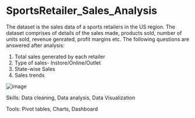 # SportsRetailer_Sales_Analysis
The dataset is the sales data of a sports retailers in the US region. The dataset comprises of details of the sales made, products sold, number of units sold, revenue genrated, profit margins etc.
The following questions are answered after analysis:
1. Total sales generated by each retailer
2. Type of sales- Instore/Online/Outlet
3. State-wise Sales
4. Sales trends

![image](https://github.com/SanchanaHR/SportsRetailer_Sales_Analysis/assets/127469995/279ce384-5531-45b2-8c65-93b2fbcb7a1a)

Skills: Data cleaning, Data analysis, Data Visualization

Tools: Pivot tables, Charts, Dashboard

